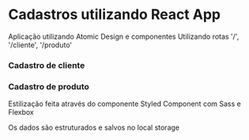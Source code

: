 # Cadastros utilizando React App

Aplicação utilizando Atomic Design e componentes
Utilizando rotas '/',  '/cliente',  '/produto'

### Cadastro de cliente
### Cadastro de produto

Estilização feita através do componente Styled Component com Sass e Flexbox

Os dados são estruturados e salvos no local storage